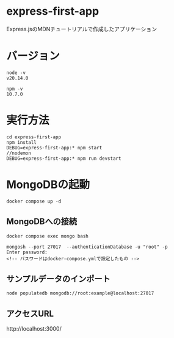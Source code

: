 # express-first-app
Express.jsのMDNチュートリアルで作成したアプリケーション

# バージョン
```
node -v
v20.14.0

npm -v
10.7.0
```

# 実行方法
```
cd express-first-app
npm install
DEBUG=express-first-app:* npm start
//nodemon
DEBUG=express-first-app:* npm run devstart

```

# MongoDBの起動
```
docker compose up -d
```

## MongoDBへの接続
```
docker compose exec mongo bash

mongosh --port 27017  --authenticationDatabase -u "root" -p
Enter password:
<!-- パスワードはdocker-compose.ymlで設定したもの -->
```

## サンプルデータのインポート
```
node populatedb mongodb://root:example@localhost:27017

```

## アクセスURL
http://localhost:3000/
